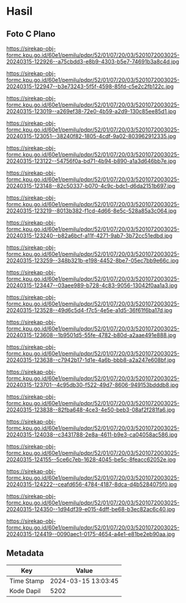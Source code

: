 # Hasil

## Foto C Plano

https://sirekap-obj-formc.kpu.go.id/60e1/pemilu/pdpr/52/01/07/20/03/5201072003025-20240315-122926--a75cbdd3-e8b9-4303-b5e7-74691b3a8c4d.jpg

https://sirekap-obj-formc.kpu.go.id/60e1/pemilu/pdpr/52/01/07/20/03/5201072003025-20240315-122947--b3e73243-5f5f-4598-85fd-c5e2c2fb122c.jpg

https://sirekap-obj-formc.kpu.go.id/60e1/pemilu/pdpr/52/01/07/20/03/5201072003025-20240315-123019--a269ef38-72e0-4b59-a2d9-130c85ee85d1.jpg

https://sirekap-obj-formc.kpu.go.id/60e1/pemilu/pdpr/52/01/07/20/03/5201072003025-20240315-123051--38240f82-1805-4cdf-9a02-803962912335.jpg

https://sirekap-obj-formc.kpu.go.id/60e1/pemilu/pdpr/52/01/07/20/03/5201072003025-20240315-123122--54756f0a-bd71-4b94-b890-a1a3d646bb7e.jpg

https://sirekap-obj-formc.kpu.go.id/60e1/pemilu/pdpr/52/01/07/20/03/5201072003025-20240315-123148--82c50337-b070-4c9c-bdc1-d6da2151b697.jpg

https://sirekap-obj-formc.kpu.go.id/60e1/pemilu/pdpr/52/01/07/20/03/5201072003025-20240315-123219--8013b382-f1cd-4d66-8e5c-528a85a3c064.jpg

https://sirekap-obj-formc.kpu.go.id/60e1/pemilu/pdpr/52/01/07/20/03/5201072003025-20240315-123240--b82a6bcf-a11f-4271-9ab7-3b72cc51edbd.jpg

https://sirekap-obj-formc.kpu.go.id/60e1/pemilu/pdpr/52/01/07/20/03/5201072003025-20240315-123259--348b321b-e198-4452-8be7-05ec7bb9e66c.jpg

https://sirekap-obj-formc.kpu.go.id/60e1/pemilu/pdpr/52/01/07/20/03/5201072003025-20240315-123447--03aee989-b728-4c83-9056-13042f0aa1a3.jpg

https://sirekap-obj-formc.kpu.go.id/60e1/pemilu/pdpr/52/01/07/20/03/5201072003025-20240315-123528--49d6c5d4-f7c5-4e5e-a1d5-36f61f6ba17d.jpg

https://sirekap-obj-formc.kpu.go.id/60e1/pemilu/pdpr/52/01/07/20/03/5201072003025-20240315-123608--1b9501d5-55fe-4782-b80d-a2aae491e888.jpg

https://sirekap-obj-formc.kpu.go.id/60e1/pemilu/pdpr/52/01/07/20/03/5201072003025-20240315-123638--c7942b17-1d1e-4a6b-bbb8-a2a247e608bf.jpg

https://sirekap-obj-formc.kpu.go.id/60e1/pemilu/pdpr/52/01/07/20/03/5201072003025-20240315-123701--4c95db30-f522-49d7-8606-949153bdddb8.jpg

https://sirekap-obj-formc.kpu.go.id/60e1/pemilu/pdpr/52/01/07/20/03/5201072003025-20240315-123838--82fba648-4ce3-4e50-beb3-08af2f281fa6.jpg

https://sirekap-obj-formc.kpu.go.id/60e1/pemilu/pdpr/52/01/07/20/03/5201072003025-20240315-124038--c3431788-2e8a-4611-b9e3-ca04058ac586.jpg

https://sirekap-obj-formc.kpu.go.id/60e1/pemilu/pdpr/52/01/07/20/03/5201072003025-20240315-124155--5ce6c7eb-1628-4045-be5c-8feacc62052e.jpg

https://sirekap-obj-formc.kpu.go.id/60e1/pemilu/pdpr/52/01/07/20/03/5201072003025-20240315-124222--ceafd656-4784-4187-8dca-d4b5284075f0.jpg

https://sirekap-obj-formc.kpu.go.id/60e1/pemilu/pdpr/52/01/07/20/03/5201072003025-20240315-124350--1d94df39-e015-4dff-be68-b3ec82ac6c40.jpg

https://sirekap-obj-formc.kpu.go.id/60e1/pemilu/pdpr/52/01/07/20/03/5201072003025-20240315-124419--0090aec1-0175-4654-a4e1-e81be2eb90aa.jpg


## Metadata

| Key        | Value               |
| ---------- | ------------------- |
| Time Stamp | 2024-03-15 13:03:45 |
| Kode Dapil | 5202                |



